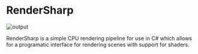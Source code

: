 # RenderSharp
![output](https://github.com/LilTOJustice/RenderSharp/assets/57810291/cb006f3f-e815-4229-acff-0a7ab9aba1ac)

RenderSharp is a simple CPU rendering pipeline for use in C# which allows for a programatic interface for rendering scenes with support for shaders.

